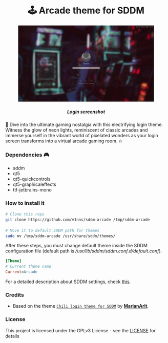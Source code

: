 <h1 align="center">
  <br>
  🕹️ Arcade theme for SDDM
  <br>
</h1>

<figure>
  <img src="preview.jpg" alt="my alt text"/>
  <h5 align="center"><b>Login screenshot</b></h5>
</figure>

🚀 Dive into the ultimate gaming nostalgia with this electrifying login theme. Witness the glow
of neon lights, reminiscent of classic arcades and immerse yourself in the vibrant world of
pixelated wonders as your login screen transforms into a virtual arcade gaming room. 🔥

### Dependencies 🎮

  * sddm
  * qt5
  * qt5-quickcontrols
  * qt5-graphicaleffects
  * ttf-jetbrains-mono

### How to install it

```bash
# Clone this repo
git clone https://github.com/v1nns/sddm-arcade /tmp/sddm-arcade

# Move it to default SDDM path for themes
sudo mv /tmp/sddm-arcade /usr/share/sddm/themes/
```

After these steps, you must change default theme inside the SDDM configuration file (default path is
*/usr/lib/sddm/sddm.conf.d/default.conf*).

```ini
[Theme]
# Current theme name
Current=Arcade
```

For a detailed description about SDDM settings, check [this](https://wiki.archlinux.org/title/SDDM).

### Credits

- Based on the theme [`Chili login theme for SDDM`](https://github.com/MarianArlt/sddm-chili) by [**MarianArlt**](https://github.com/MarianArlt).

### License

This project is licensed under the GPLv3 License - see the [LICENSE](LICENSE.md) for details
